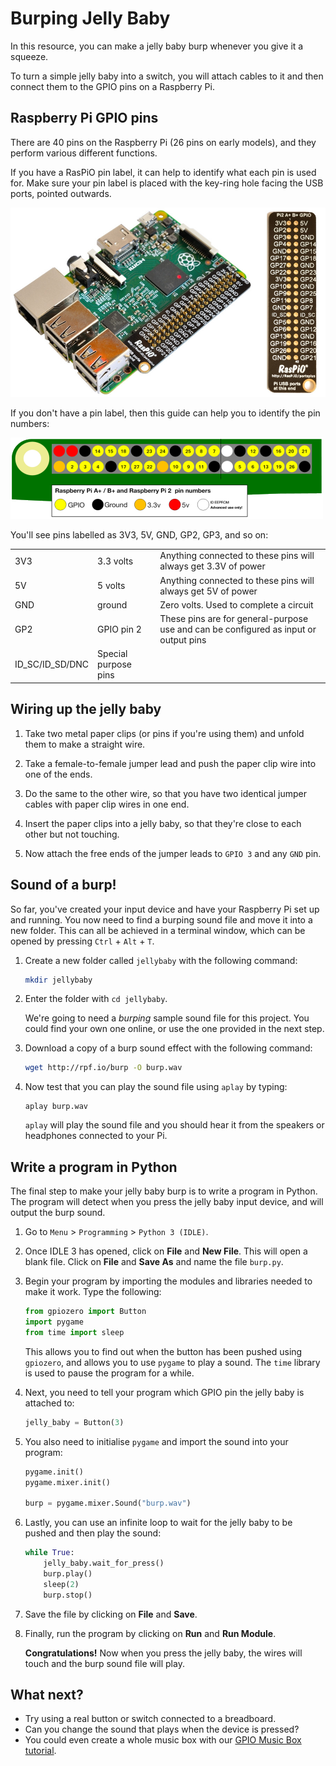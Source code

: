 # Burping Jelly Baby

In this resource, you can make a jelly baby burp whenever you give it a squeeze.

To turn a simple jelly baby into a switch, you will attach cables to it and then connect them to the GPIO pins on a Raspberry Pi.

## Raspberry Pi GPIO pins

There are 40 pins on the Raspberry Pi (26 pins on early models), and they perform various different functions.

If you have a RasPiO pin label, it can help to identify what each pin is used for. Make sure your pin label is placed with the key-ring hole facing the USB ports, pointed outwards.

![](images/raspio-ports.jpg)

If you don't have a pin label, then this guide can help you to identify the pin numbers:

![](images/pinout.png)

You'll see pins labelled as 3V3, 5V, GND, GP2, GP3, and so on:

|   |   |   |
|---|---|---|
| 3V3 | 3.3 volts | Anything connected to these pins will always get 3.3V of power |
| 5V | 5 volts | Anything connected to these pins will always get 5V of power |
| GND | ground | Zero volts. Used to complete a circuit |
| GP2 | GPIO pin 2 | These pins are for general-purpose use and can be configured as input or output pins |
| ID_SC/ID_SD/DNC | Special purpose pins ||

## Wiring up the jelly baby

1. Take two metal paper clips (or pins if you're using them) and unfold them to make a straight wire.

1. Take a female-to-female jumper lead and push the paper clip wire into one of the ends.

1. Do the same to the other wire, so that you have two identical jumper cables with paper clip wires in one end.

1. Insert the paper clips into a jelly baby, so that they're close to each other but not touching.

1. Now attach the free ends of the jumper leads to `GPIO 3` and any `GND` pin.

## Sound of a burp!

So far, you've created your input device and have your Raspberry Pi set up and running. You now need to find a burping sound file and move it into a new folder. This can all be achieved in a terminal window, which can be opened by pressing `Ctrl` + `Alt` + `T`.

1. Create a new folder called `jellybaby` with the following command:

    ```bash
    mkdir jellybaby
    ```

1. Enter the folder with `cd jellybaby`.

    We're going to need a *burping* sample sound file for this project. You could find your own one online, or use the one provided in the next step.

1. Download a copy of a burp sound effect with the following command:

    ```bash
    wget http://rpf.io/burp -O burp.wav
    ```
    
1.  Now test that you can play the sound file using `aplay` by typing:

    ```
    aplay burp.wav
    ```

    `aplay` will play the sound file and you should hear it from the speakers or headphones connected to your Pi.


## Write a program in Python

The final step to make your jelly baby burp is to write a program in Python. The program will detect when you press the jelly baby input device, and will output the burp sound.

1. Go to `Menu` > `Programming` > `Python 3 (IDLE)`.

1. Once IDLE 3 has opened, click on **File** and **New File**. This will open a blank file. Click on **File** and **Save As** and name the file `burp.py`.

1. Begin your program by importing the modules and libraries needed to make it work. Type the following:

    ```python
    from gpiozero import Button
    import pygame
    from time import sleep
    ```

    This allows you to find out when the button has been pushed using `gpiozero`, and allows you to use `pygame` to play a sound. The `time` library is used to pause the program for a while.
    
1. Next, you need to tell your program which GPIO pin the jelly baby is attached to:

    ``` python
    jelly_baby = Button(3)
    ```

1. You also need to initialise `pygame` and import the sound into your program:

    ``` python
    pygame.init()
    pygame.mixer.init()

    burp = pygame.mixer.Sound("burp.wav")
    ```
1. Lastly, you can use an infinite loop to wait for the jelly baby to be pushed and then play the sound:
    ``` python
    while True:
        jelly_baby.wait_for_press()
        burp.play()
        sleep(2)
        burp.stop()
    ```

1. Save the file by clicking on **File** and **Save**.

1. Finally, run the program by clicking on **Run** and **Run Module**.

    **Congratulations!** Now when you press the jelly baby, the wires will touch and the burp sound file will play.


## What next?

- Try using a real button or switch connected to a breadboard.
- Can you change the sound that plays when the device is pressed?
- You could even create a whole music box with our [GPIO Music Box tutorial](http://www.raspberrypi.org/learning/gpio-music-box/). 

